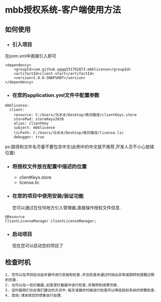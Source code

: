 # mbb授权系统-客户端使用方法
## 如何使用
- ### 引入项目
在pom.xml中直接引入即可
```
<dependency>
	<groupId>com.github.qqqq331792873.mbblicense</groupId>
	<artifactId>client-start</artifactId>
	<version>1.0.0-SNAPSHOT</version>
</dependency>
```

- ### 在您的application.yml文件中配置参数
```
mbblicense:
  client:
    resource: C:/Users/马冰冰/Desktop/绝对路径/clientKeys.store
    storePwd: storeKeys2020
    alias: clientKey
    subject: mbblicense
    licPath: C:/Users/马冰冰/Desktop/绝对路径/license.lic
    debugger: true
```
ps:路径和文件名尽量不要包含中文(此例中的中文就不推荐,开发人员不小心放错位置)

- ### 将授权文件放在配置中描述的位置
    - clientKeys.store
    - license.lic
    
- ### 在您的项目中使用安装/验证功能
    您可以通过在任何地方引入管理器,直接操作授权文件信息.
```
@Resource
ClientLicenseManager clientLicenseManager;
```

- ### 启动项目
    现在您可以启动您的项目了

## 检查时机
    1. 您可以在项目启动监听器中进行安装和检查.并在检查未通过时抛出异常或跳转到提醒过期的页面.
    2. 也可以在一些拦截器,如登录拦截器中进行检查.并跳转到续费页面.
    3. 定时器我们也在我们建议的方式中.每天凌晨的时候进行检查可以降低授权系统的频繁检查.
    4. 其他:请发挥您的想象自行处理.
    
